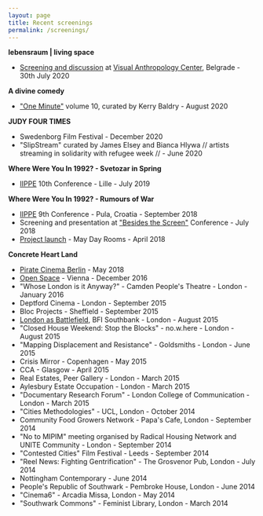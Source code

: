 ```yaml
---
layout: page
title: Recent screenings
permalink: /screenings/
---
```


**lebensraum | living space**  
- [Screening and discussion](https://www.facebook.com/events/3367177669984542/) at [Visual Anthropology Center](https://visualanthropologycenter.com/), Belgrade - 30th July 2020

**A divine comedy**
- ["One Minute"](http://oneminuteartistfilms.blogspot.com/2020/07/one-minute-volume-ten.html) volume 10, curated by Kerry Baldry - August 2020  

**JUDY FOUR TIMES**   
- Swedenborg Film Festival - December 2020  
- "SlipStream" curated by James Elsey and Bianca Hlywa // artists streaming in solidarity with refugee week //  - June 2020  

**Where Were You In 1992? - Svetozar in Spring**  
- [IIPPE](http://iippe.org/) 10th Conference - Lille - July 2019  

**Where Were You In 1992? - Rumours of War**  
- [IIPPE](http://iippe.org/) 9th Conference - Pula, Croatia - September 2018  
- Screening and presentation at ["Besides the Screen"](http://besidesthescreen.com/) Conference - July 2018  
- [Project launch](https://maydayrooms.org/event/where-were-you-in-1992/) - May Day Rooms - April 2018  

**Concrete Heart Land**  
- [Pirate Cinema Berlin](https://piratecinema.org/screenings) - May 2018  
- [Open Space](http://www.openspace-zkp.org/2013/en/about.php) - Vienna - December 2016   
- "Whose London is it Anyway?" - Camden People's Theatre - London - January 2016  
- Deptford Cinema - London - September 2015  
- Bloc Projects - Sheffield - September 2015  
- [London as Battlefield](https://www.youtube.com/watch?v=Prdd9fshBn0), BFI Southbank - London - August 2015  
- "Closed House Weekend: Stop the Blocks" - no.w.here - London - August 2015   
- "Mapping Displacement and Resistance" - Goldsmiths - London - June 2015  
- Crisis Mirror - Copenhagen - May 2015  
- CCA - Glasgow - April 2015  
- Real Estates, Peer Gallery - London - March 2015  
- Aylesbury Estate Occupation - London - March 2015  
- "Documentary Research Forum" - London College of Communication - London - March 2015  
- "Cities Methodologies" - UCL, London - October 2014  
- Community Food Growers Network - Papa's Cafe, London - September 2014  
- "No to MIPIM" meeting organised by Radical Housing Network and UNITE Community - London - September 2014  
- "Contested Cities" Film Festival - Leeds - September 2014  
- "Reel News: Fighting Gentrification" - The Grosvenor Pub, London - July 2014  
- Nottingham Contemporary - June 2014  
- People's Republic of Southwark - Pembroke House, London - June 2014  
- "Cinema6" - Arcadia Missa, London - May 2014  
- "Southwark Commons" - Feminist Library, London - March 2014  
